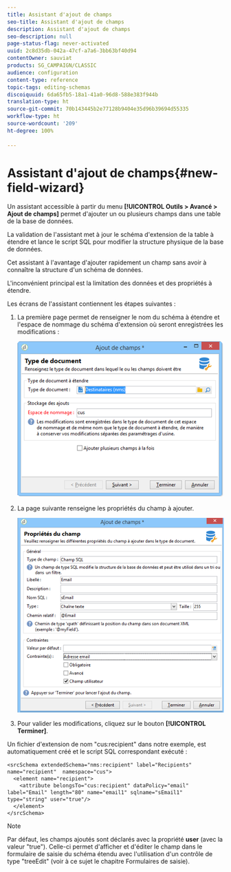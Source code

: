 ```yaml
---
title: Assistant d'ajout de champs
seo-title: Assistant d'ajout de champs
description: Assistant d'ajout de champs
seo-description: null
page-status-flag: never-activated
uuid: 2c8d35db-042a-47cf-a7a6-3bb63bf40d94
contentOwner: sauviat
products: SG_CAMPAIGN/CLASSIC
audience: configuration
content-type: reference
topic-tags: editing-schemas
discoiquuid: 6da65fb5-18a1-41a0-96d8-588e383f944b
translation-type: ht
source-git-commit: 70b143445b2e77128b9404e35d96b39694d55335
workflow-type: ht
source-wordcount: '209'
ht-degree: 100%

---
```



# Assistant d&#39;ajout de champs{#new-field-wizard}

Un assistant accessible à partir du menu **[!UICONTROL Outils > Avancé > Ajout de champs]** permet d&#39;ajouter un ou plusieurs champs dans une table de la base de données.

La validation de l&#39;assistant met à jour le schéma d&#39;extension de la table à étendre et lance le script SQL pour modifier la structure physique de la base de données.

Cet assistant à l&#39;avantage d&#39;ajouter rapidement un champ sans avoir à connaître la structure d&#39;un schéma de données.

L&#39;inconvénient principal est la limitation des données et des propriétés à étendre.

Les écrans de l&#39;assistant contiennent les étapes suivantes :

1. La première page permet de renseigner le nom du schéma à étendre et l&#39;espace de nommage du schéma d&#39;extension où seront enregistrées les modifications :

   ![](assets/d_ncs_integration_schema_addfield.png)

1. La page suivante renseigne les propriétés du champ à ajouter.

   ![](assets/d_ncs_integration_schema_addfield2.png)

1. Pour valider les modifications, cliquez sur le bouton **[!UICONTROL Terminer]**.

Un fichier d&#39;extension de nom &quot;cus:recipient&quot; dans notre exemple, est automatiquement créé et le script SQL correspondant exécuté :

```
<srcSchema extendedSchema="nms:recipient" label="Recipients" name="recipient"  namespace="cus">  
  <element name="recipient">    
    <attribute belongsTo="cus:recipient" dataPolicy="email" label="Email" length="80" name="email1" sqlname="sEmail1" type="string" user="true"/>  
  </element>
</srcSchema>
```

>[!NOTE]
>
>Par défaut, les champs ajoutés sont déclarés avec la propriété **user** (avec la valeur &quot;true&quot;). Celle-ci permet d&#39;afficher et d&#39;éditer le champ dans le formulaire de saisie du schéma étendu avec l&#39;utilisation d&#39;un contrôle de type &quot;treeEdit&quot; (voir à ce sujet le chapitre Formulaires de saisie).

